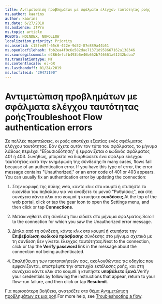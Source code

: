 ```yaml
---
title: Αντιμετώπιση προβλημάτων με σφάλματα ελέγχου ταυτότητας ροής
ms.author: kaarins
author: kaarins
ms.date: 6/27/2018
ms.audience: ITPro
ms.topic: article
ROBOTS: NOINDEX, NOFOLLOW
localization_priority: Priority
ms.assetid: c15fed9f-65c6-422e-9d32-87e889a44b51
ms.openlocfilehash: fbb2ea4f0c6e582dae71371d958667162a138346
ms.sourcegitcommit: e2864efcfb493b6e46b662b746661a61232bdba7
ms.translationtype: MT
ms.contentlocale: el-GR
ms.lasthandoff: 01/24/2019
ms.locfileid: "29471190"
---
```

# <a name="troubleshoot-flow-authentication-errors"></a><span data-ttu-id="ad5d1-102">Αντιμετώπιση προβλημάτων με σφάλματα ελέγχου ταυτότητας ροής</span><span class="sxs-lookup"><span data-stu-id="ad5d1-102">Troubleshoot Flow authentication errors</span></span>

<span data-ttu-id="ad5d1-p101">Σε πολλές περιπτώσεις, οι ροές αποτύχει εξαιτίας ενός σφάλματος ελέγχου ταυτότητας. Εάν έχετε αυτόν τον τύπο του σφάλματος, το μήνυμα λάθους περιέχει "Εξουσιοδότηση" ή εμφανίζεται ο κωδικός σφάλματος 401 ή 403. Συνήθως, μπορείτε να διορθώσετε ένα σφάλμα ελέγχου ταυτότητας κατά την ενημέρωση της σύνδεσης:</span><span class="sxs-lookup"><span data-stu-id="ad5d1-p101">In many cases, flows fail because of an authentication error. If you have this type of error, the error message contains "Unauthorized," or an error code of 401 or 403 appears. You can usually fix an authentication error by updating the connection:</span></span>
  
1. <span data-ttu-id="ad5d1-106">Στην κορυφή της πύλης web, κάντε κλικ στο κουμπί ή κτυπήστε το εικονίδιο του πηδαλίου για να ανοίξετε το μενού "Ρυθμίσεις", και στη συνέχεια κάντε κλικ στο κουμπί ή κτυπήστε **συνδέσεις**.</span><span class="sxs-lookup"><span data-stu-id="ad5d1-106">At the top of the web portal, click or tap the gear icon to open the Settings menu, and then click or tap **Connections**.</span></span>
    
2. <span data-ttu-id="ad5d1-107">Μετακινηθείτε στη σύνδεση που είδατε στο μήνυμα σφάλματος.</span><span class="sxs-lookup"><span data-stu-id="ad5d1-107">Scroll to the connection for which you saw the Unauthorized error message.</span></span>
    
3. <span data-ttu-id="ad5d1-108">Δίπλα από τη σύνδεση, κάντε κλικ στο κουμπί ή κτυπήστε την **Επιβεβαίωση κωδικού πρόσβασης** σύνδεσης στο μήνυμα σχετικά με τη σύνδεση δεν γίνεται έλεγχος ταυτότητας.</span><span class="sxs-lookup"><span data-stu-id="ad5d1-108">Next to the connection, click or tap the **Verify password** link in the message about the connection not being authenticated.</span></span> 
    
4. <span data-ttu-id="ad5d1-109">Επαλήθευση των πιστοποιήσεών σας, ακολουθώντας τις οδηγίες που εμφανίζονται, επιστρέψτε την αποτυχία εκτέλεσης ροής, και στη συνέχεια κάντε κλικ στο κουμπί ή κτυπήστε **υποβάλετε ξανά**.</span><span class="sxs-lookup"><span data-stu-id="ad5d1-109">Verify your credentials by following the instructions that appear, return to your flow-run failure, and then click or tap **Resubmit**.</span></span>
    
<span data-ttu-id="ad5d1-110">Για περισσότερη βοήθεια, ανατρέξτε στο θέμα [Αντιμετώπιση προβλημάτων σε μια ροή](https://go.microsoft.com/fwlink/?linkid=872110).</span><span class="sxs-lookup"><span data-stu-id="ad5d1-110">For more help, see [Troubleshooting a flow](https://go.microsoft.com/fwlink/?linkid=872110).</span></span>
  

